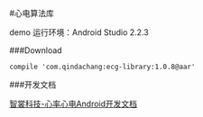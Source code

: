 #心电算法库

demo 运行环境：Android Studio 2.2.3

###Download

    compile 'com.qindachang:ecg-library:1.0.8@aar'

###开发文档

[智裳科技-心率心电Android开发文档](https://shimo.im/doc/S7UWjNzEWR4qJ38a "智裳科技-心率心电Android开发文档")


